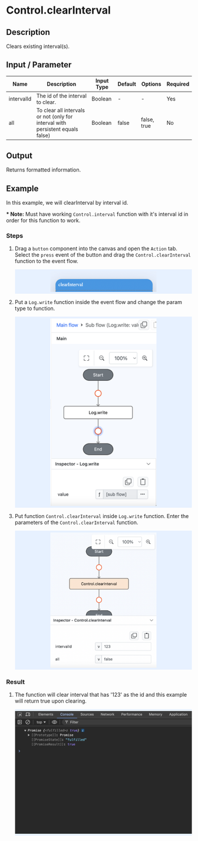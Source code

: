 # Control.clearInterval

## Description

Clears existing interval(s).

## Input / Parameter

| Name       | Description                                                                    | Input Type | Default | Options | Required |
| ---------- | ------------------------------------------------------------------------------ | ---------- | ------- | ------- | -------- | 
| intervalId | The id of the interval to clear.                                               | Boolean    | -       | -       | Yes      |
| all        | To clear all intervals or not (only for interval with persistent equals false) | Boolean    | false   | false, true | No       |

## Output

Returns formatted information. 

## Example

In this example, we will clearInterval by interval id.

__\* Note:__ Must have working `Control.interval` function with it's interval id in order for this function to work.

### Steps

1. Drag a `button` component into the canvas and open the `Action` tab. Select the `press` event of the button and drag the `Control.clearInterval` function to the event flow.
   
    <div style="display:flex; align-items:center; justify-content:center; background-color: #E7F1FF;">
        <img src="./clearInterval-step-1.png"
        style="width: 60%; padding: 5px;"/>
    </div>

2. Put a `Log.write` function inside the event flow and change the param type to function.
   
    <div style="display:flex; align-items:center; justify-content:center; background-color: #E7F1FF;">
        <img src="./clearInterval-step-2.png"
        style="width: 60%; padding: 5px;"/>
    </div>

3. Put function `Control.clearInterval` inside `Log.write` function. Enter the parameters of the `Control.clearInterval` function.

    <div style="display:flex; align-items:center; justify-content:center; background-color: #E7F1FF;">
        <img src="./clearInterval-step-3.png"
        style="width: 60%; padding: 5px;"/>
    </div>

### Result

1. The function will clear interval that has '123' as the id and this example will return true upon clearing.
   
    <div style="display:flex; align-items:center; justify-content:center; background-color: #E7F1FF;">
        <img src="./clearInterval-result.png"
        style="width: 100%; padding: 5px;"/>
    </div>